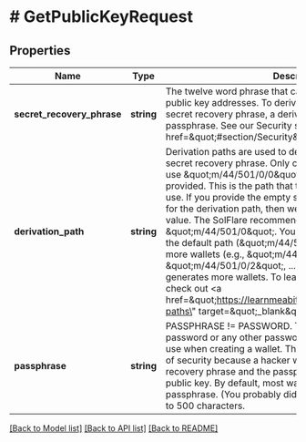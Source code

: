 # # GetPublicKeyRequest

## Properties

Name | Type | Description | Notes
------------ | ------------- | ------------- | -------------
**secret_recovery_phrase** | **string** | The twelve word phrase that can be used to derive many public key addresses. To derive a public key, you need a secret recovery phrase, a derivation path, and an optional passphrase. See our Security section &lt;a href&#x3D;\&quot;#section/Security\&quot;&gt;here&lt;/a&gt;. |
**derivation_path** | **string** | Derivation paths are used to derive the public key from the secret recovery phrase. Only certain paths are accepted.  We use \&quot;m/44/501/0/0\&quot; by default, if it is not provided. This is the path that the Phantom and Sollet wallets use. If you provide the empty string \&quot;\&quot; as the value for the derivation path, then we will use the Solana CLI default value. The SolFlare recommended path is \&quot;m/44/501/0\&quot;.  You can also arbitrarily increment the default path (\&quot;m/44/501/0/0\&quot;) to generate more wallets (e.g., \&quot;m/44/501/0/1\&quot;, \&quot;m/44/501/0/2\&quot;, ...). This is how Phantom generates more wallets.  To learn more about derivation paths, check out &lt;a href&#x3D;\&quot;https://learnmeabitcoin.com/technical/derivation-paths\&quot; target&#x3D;\&quot;_blank\&quot;&gt;this tutorial&lt;/a&gt;. | [optional] [default to 'm/44/501/0/0']
**passphrase** | **string** | PASSPHRASE !&#x3D; PASSWORD. This is NOT your Phantom password or any other password. It is an optional string you use when creating a wallet. This provides an additional layer of security because a hacker would need both the secret recovery phrase and the passphrase to access the output public key. By default, most wallet UI extensions do not use a passphrase. (You probably did not use a passphrase.) Limited to 500 characters. | [optional] [default to '']

[[Back to Model list]](../../README.md#models) [[Back to API list]](../../README.md#endpoints) [[Back to README]](../../README.md)
